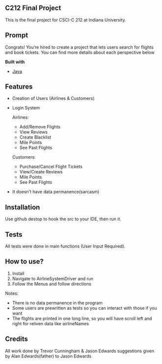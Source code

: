 ## C212 Final Project
This is the final project for CSCI-C 212 at Indiana University. 

## Prompt
Congrats!  You’re  hired  to  create  a  project  that  lets  users  search  for  flights  and  book  tickets. You can find more details about each perspective below

<b>Built with</b>
- [Java](https://www.java.com/en/)

## Features
- Creation of Users (Airlines & Customers)
- Login System

  Airlines:
  - Add/Remove Flights
  - View Reviews
  - Create Blacklist
  - Mile Points
  - See Past Flights
  
  Customers:
  - Purchase/Cancel Flight Tickets
  - View/Create Reviews
  - Mile Points
  - See Past Flights
  
- It doesn't have data permanence(sarcasm)

## Installation
Use github destop to hook the src to your IDE, then run it.

## Tests
All tests were done in main functions (User Input Required).

## How to use?
1. Install
2. Navigate to AirlineSystemDriver and run
3. Follow the Menus and follow directions

Notes:
 - There is no data permanence in the program
 - Some users are prewritten as tests so you can interact with those if you want
 - The flights are printed in one long line, so you will have scroll left and right for reliven data like airlineNames

## Credits
All work done by Trevor Cunningham & Jason Edwards
suggestions given by Alan Edwards(father) to Jason Edwards
